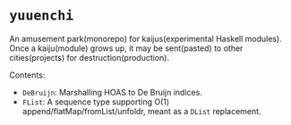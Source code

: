 # `yuuenchi`

An amusement park(monorepo) for kaijus(experimental Haskell modules). Once a kaiju(module) grows up, it may be sent(pasted) to other cities(projects) for destruction(production).

Contents:

- `DeBruijn`: Marshalling HOAS to De Bruijn indices.
- `FList`: A sequence type supporting O(1) append/flatMap/fromList/unfoldr, meant as a `DList` replacement.
